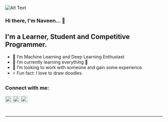 ![Alt Text](https://media.giphy.com/media/vFKqnCdLPNOKc/giphy.gif)


### Hi there, I'm Naveen... 👋

## I'm a Learner, Student and Competitive Programmer.

- 🔭 I’m Machine Learning and Deep Learning Enthusiast
- 🌱 I’m currently learning everything 🤣
- 👯 I’m looking to work with someone and gain some experience.
- ⚡ Fun fact: I love to draw doodles.


### Connect with me:

<a target="_blank" href="https://www.linkedin.com/in/naveen-kumar-6777881ab/">
  <img align="left" alt="LinkdeIN" width="22px" src="https://cdn.jsdelivr.net/npm/simple-icons@v3/icons/linkedin.svg" />
</a>

<a target="_blank" href="https://www.instagram.com/naveen_8801/">
  <img align="left" alt="Instagram" width="22px" src="https://cdn.jsdelivr.net/npm/simple-icons@v3/icons/instagram.svg" />
</a>
<a target="_blank" href="mailto:naveensharma10d@gmail.com">
  <img align="left" alt="Gmail" width="22px" src="https://cdn.jsdelivr.net/npm/simple-icons@v3/icons/gmail.svg" />
</a>

<br />


<br />
<br />

---



